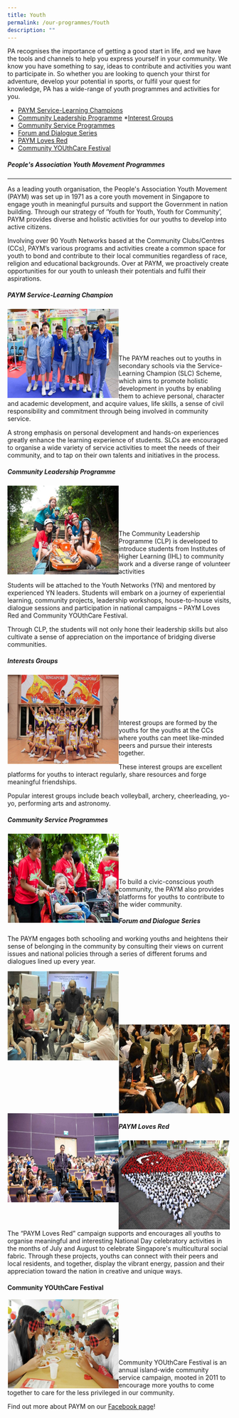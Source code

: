 ```yaml
---
title: Youth
permalink: /our-programmes/Youth
description: ""
---
```

PA recognises the importance of getting a good start in life, and we have the tools and channels to help you express yourself in your community. We know you have something to say, ideas to contribute and activities you want to participate in. So whether you are looking to quench your thirst for adventure, develop your potential in sports, or fulfil your quest for knowledge, PA has a wide-range of youth programmes and activities for you.

* <a href="#Paym_Ser_LC">PAYM Service-Learning Champions</a>
* <a href="#Community_Leadership_Pgm">Community Leadership Programme</a>
*<a href="#Interests_Group">Interest Groups</a>
* <a href="#Community_Service_Programmes">Community Service Programmes</a>
* <a href="#Forum_Dialogue_Series"> Forum and Dialogue Series</a>
* <a href="#Paym_Loves_Red">PAYM Loves Red</a>
* <a href="#Community_Youthcare_festival">Community YOUthCare Festival</a>

##### People's Association Youth Movement Programmes
----------------------------------------------

As a leading youth organisation, the People's Association Youth Movement (PAYM) was set up in 1971 as a core youth movement in Singapore to engage youth in meaningful pursuits and support the Government in nation building. Through our strategy of ‘Youth for Youth, Youth for Community’, PAYM provides diverse and holistic activities for our youths to develop into active citizens.

Involving over 90 Youth Networks based at the Community Clubs/Centres (CCs), PAYM’s various programs and activities create a common space for youth to bond and contribute to their local communities regardless of race, religion and educational backgrounds. Over at PAYM, we proactively create opportunities for our youth to unleash their potentials and fulfil their aspirations.

<a id="Paym_Ser_LC"></a>
##### PAYM Service-Learning Champion

<img style="height:200px;width:250px" align="left" src="/images/Programmes/Youth/SLC.jpg"><br><br><br><br><br><br>
The PAYM reaches out to youths in secondary schools via the Service-Learning Champion (SLC) Scheme, which aims to promote holistic development in youths by enabling them to achieve personal, character and academic development, and acquire values, life skills, a sense of civil responsibility and commitment through being involved in community service.

A strong emphasis on personal development and hands-on experiences greatly enhance the learning experience of students. SLCs are encouraged to organise a wide variety of service activities to meet the needs of their community, and to tap on their own talents and initiatives in the process.

<a id="Community_Leadership_Pgm"></a>
##### Community Leadership Programme

<img style="height:200px;width:250px" align="left" src="/images/Programmes/Youth/CLP.jpg"><br><br><br><br><br>

The Community Leadership Programme (CLP) is developed to introduce students from Institutes of Higher Learning (IHL) to community work and a diverse range of volunteer activities

Students will be attached to the Youth Networks (YN) and mentored by experienced YN leaders. Students will embark on a journey of experiential learning, community projects, leadership workshops, house-to-house visits, dialogue sessions and participation in national campaigns – PAYM Loves Red and Community YOUthCare Festival.

Through CLP, the students will not only hone their leadership skills but also cultivate a sense of appreciation on the importance of bridging diverse communities.

<a id="Interests_Group"></a>
##### Interests Groups
<img style="height:200px;width:250px" align="left" src="/images/Programmes/Youth/IG.jpg"><br><br><br><br><br>

Interest groups are formed by the youths for the youths at the CCs where youths can meet like-minded peers and pursue their interests together.

These interest groups are excellent platforms for youths to interact regularly, share resources and forge meaningful friendships.

Popular interest groups include beach volleyball, archery, cheerleading, yo-yo, performing arts and astronomy.

<a id="Community_Service_Programmes"></a>
##### Community Service Programmes
<img style="height:200px;width:250px" align="left" src="/images/Programmes/Youth/Comm%20Service.jpg"><br><br><br><br><br>

To build a civic-conscious youth community, the PAYM also provides platforms for youths to contribute to the wider community.

<a id="Forum_Dialogue_Series"></a>
##### Forum and Dialogue Series

The PAYM engages both schooling and working youths and heightens their sense of belonging in the community by consulting their views on current issues and national policies through a series of different forums and dialogues lined up every year.

<img style="height:200px;width:250px" align="left" src="/images/Programmes/Youth/Dialogue%201.jpg"><br><br><br><br><br><br><br>
<img style="height:200px;width:250px" align="left" src="/images/Programmes/Youth/Dialogue%202.jpg"><br><br><br><br><br><br>

<img style="height:200px;width:250px" align="left" src="/images/Programmes/Youth/Dialogue%203.jpg"><br><br><br><br><br>

<a id="Paym_Loves_Red"></a>
##### PAYM Loves Red

<img style="height:200px;width:250px" align="left" src="/images/Programmes/Youth/PAYM%20Loves%20Red.jpg"><br><br><br><br><br>

The “PAYM Loves Red” campaign supports and encourages all youths to organise meaningful and interesting National Day celebratory activities in the months of July and August to celebrate Singapore's multicultural social fabric. Through these projects, youths can connect with their peers and local residents, and together, display the vibrant energy, passion and their appreciation toward the nation in creative and unique ways.

<a id="Community_Youthcare_festival"></a>
#### Community YOUthCare Festival 
<img style="height:200px;width:250px" align="left" src="/images/Programmes/Youth/CYF.jpg">
<br><br><br><br><br><br><br>

Community YOUthCare Festival is an annual island-wide community service campaign, mooted in 2011 to encourage more youths to come together to care for the less privileged in our community.


Find out more about PAYM on our [Facebook page](https://www.facebook.com/PAYMyouths)!